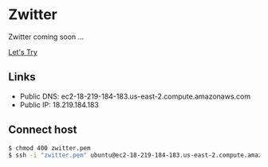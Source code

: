 # Zwitter
Zwitter coming soon ...

[Let's Try](http://ec2-18-219-184-183.us-east-2.compute.amazonaws.com)

## Links

- Public DNS: ec2-18-219-184-183.us-east-2.compute.amazonaws.com
- Public IP: 18.219.184.183

## Connect host

``` sh
$ chmod 400 zwitter.pem
$ ssh -i "zwitter.pem" ubuntu@ec2-18-219-184-183.us-east-2.compute.amazonaws.com
```
